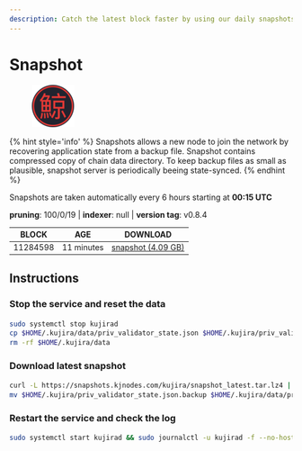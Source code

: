 ```yaml
---
description: Catch the latest block faster by using our daily snapshots.
---
```


# Snapshot

<figure><img src="https://raw.githubusercontent.com/kj89/cosmos-images/main/logos/kujira.png" alt=""><figcaption></figcaption></figure>

{% hint style='info' %}
Snapshots allows a new node to join the network by recovering application state from a backup file. 
Snapshot contains compressed copy of chain data directory. To keep backup files as small as plausible, 
snapshot server is periodically beeing state-synced.
{% endhint %}

Snapshots are taken automatically every 6 hours starting at **00:15 UTC**

**pruning**: 100/0/19 | **indexer**: null | **version tag**: v0.8.4

| BLOCK             | AGE             | DOWNLOAD                                                                                            |
| ----------------- | --------------- | --------------------------------------------------------------------------------------------------- |
| 11284598 | 11 minutes | [snapshot (4.09 GB)](https://snapshots.kjnodes.com/kujira/snapshot\_latest.tar.lz4) |

## Instructions

### Stop the service and reset the data

```bash
sudo systemctl stop kujirad
cp $HOME/.kujira/data/priv_validator_state.json $HOME/.kujira/priv_validator_state.json.backup
rm -rf $HOME/.kujira/data
```

### Download latest snapshot

```bash
curl -L https://snapshots.kjnodes.com/kujira/snapshot_latest.tar.lz4 | tar -Ilz4 -xf - -C $HOME/.kujira
mv $HOME/.kujira/priv_validator_state.json.backup $HOME/.kujira/data/priv_validator_state.json
```

### Restart the service and check the log

```bash
sudo systemctl start kujirad && sudo journalctl -u kujirad -f --no-hostname -o cat
```
